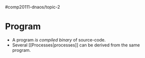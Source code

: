 #comp20111-dnaos/topic-2
# Program

- A program *is compiled binary* of source-code.
- Several [[Processes|processes]] can be derived from the same program.
